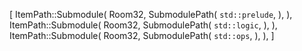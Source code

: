 [
    ItemPath::Submodule(
        Room32,
        SubmodulePath(
            `std::prelude`,
        ),
    ),
    ItemPath::Submodule(
        Room32,
        SubmodulePath(
            `std::logic`,
        ),
    ),
    ItemPath::Submodule(
        Room32,
        SubmodulePath(
            `std::ops`,
        ),
    ),
]